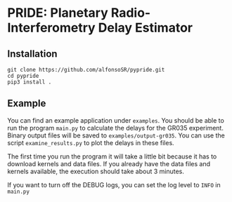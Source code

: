 # PRIDE: Planetary Radio-Interferometry Delay Estimator

## Installation

```
git clone https://github.com/alfonsoSR/pypride.git
cd pypride
pip3 install .
```

## Example

You can find an example application under `examples`. You should be able to run the program `main.py` to calculate the delays for the GR035 experiment. Binary output files will be saved to `examples/output-gr035`. You can use the script `examine_results.py` to plot the delays in these files.

The first time you run the program it will take a little bit because it has to download kernels and data files. If you already have the data files and kernels available, the execution should take about 3 minutes.

If you want to turn off the DEBUG logs, you can set the log level to `INFO` in `main.py`
